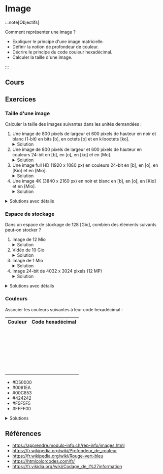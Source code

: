 # Image

:::note[Objectifs]

Comment représenter une image ?

- Expliquer le principe d'une image matricielle.
- Définir la notion de profondeur de couleur.
- Décrire le principe du code couleur hexadécimal.
- Calculer la taille d'une image.

:::

## Cours

<Reaveal name="1m-repr-image" />

## Exercices

### Taille d'une image

Calculer la taille des images suivantes dans les unités demandées :

1. Une image de 800 pixels de largeur et 600 pixels de hauteur en noir et blanc (1-bit) en bits [b], en octets [o] et en kilooctets [ko].
   <details><summary>Solution</summary>480'000 [b] = 60'000 [o] = 60 [ko]</details>
2. Une image de 800 pixels de largeur et 600 pixels de hauteur en couleurs 24-bit en [b], en [o], en [ko] et en [Mo].
   <details><summary>Solution</summary>11'520'000 [b] = 1'440'000 [o] = 1'440 [ko] = 1,44 [Mo]</details>
3. Une image full HD (1920 x 1080 px) en couleurs 24-bit en [b], en [o], en [Kio] et en [Mio].
   <details><summary>Solution</summary>49 766 400 [b] = 6'220'800 [o] = 6'075 [Kio] = 5,93 [Mio]</details>
4. Une image 4K (3840 x 2160 px) en noir et blanc en [b], en [o], en [Kio] et en [Mio].
   <details><summary>Solution</summary>8'294'400 [b] = 1'036'800 [o] = 1'012,5 [Kio] = 0,99 [Mio]</details>

<details>
<summary>Solutions avec détails</summary>

1. - 800 &times; 600 &times; 1 = 480'000 [b]
   - 480'000 [b] / 8 = 60'000 [o]
   - 60'000 [o] / 1'000 = 60 [ko]
2. - 800 &times; 600 &times; 24 = 11'520'000 [b]
   - 11'520'000 [b] / 8 = 1'440'000 [o]
   - 1'440'000 [o] / 1'000 = 1'440 [ko]
   - 1'440 [ko] / 1'000 = 1,44 [Mo]
3. - 1920 &times; 1080 &times; 24 = 49 766 400 [b]
   - 49 766 400 [b] / 8 = 6'220'800 [o]
   - 6'220'800 [o] / 1'024 = 6'075 [Kio]
   - 6'075 [Kio] / 1'024 = 5,93 [Mio]
4. - 3840 &times; 2160 &times; 1 = 8'294'400 [b]
   - 8'294'400 [b] / 8 = 1'036'800 [o]
   - 1'036'800 [o] / 1'024 = 1'012,5 [Kio]
   - 1'012,5 [Kio] / 1'024 = 0,99 [Mio]

</details>

### Espace de stockage

Dans un espace de stockage de 128 [Gio], combien des éléments suivants peut-on stocker ?

1. Image de 12 Mio
   <details><summary>Solution</summary>10'922 images</details>
2. Vidéo de 10 Gio
   <details><summary>Solution</summary>12 vidéos</details>
3. Image de 1 Mio
   <details><summary>Solution</summary>131'072 images</details>
4. Image 24-bit de 4032 x 3024 pixels (12 MP)
   <details><summary>Solution</summary>3'687 images</details>

<details>
<summary>Solutions avec détails</summary>

1. - Convertir dans la même unité : 128 [Gio] &times; 1'024 = 131'072 [Mio]
   - 131'072 [Mio] / 12 [Mio] = 10'922 images
2. - 128 [Gio] / 10 [Gio] = 12 vidéos
3. - 128 [Gio] &times; 1'024 = 131'072 [Mio]
   - 131'072 [Mio] / 1 [Mio] = 131'072 images
4. - Chaque image fait 4032 &times; 3024 &times; 24 = 291'553'152 [b]
   - Convertir dans la même unité (images) :
     - 291'553'152 [b] / 8 = 36'444'144 [o]
     - 36'444'144 [o] / 1'024 = 35'586 [Kio]
     - 35'586 [Kio] / 1'024 = 34,7 [Mio]
   - Convertir dans la même unité (espace de stockage) :
     - 128 [Gio] &times; 1'024 = 131'072 [Mio]
   - 131'072 [Mio] / 34,7 [Mio] = 3'687 images

</details>

### Couleurs

Associer les couleurs suivantes à leur code hexadécimal :

<table>
  <tr>
    <th>Couleur</th>
    <th>Code hexadécimal</th>
  </tr>
  <tr>
    <td style={{"background-color":"#0091EA"}}>&nbsp;</td>
    <td></td>
  </tr>
  <tr>
    <td style={{"background-color":"#FFFF00"}}>&nbsp;</td>
    <td></td>
  </tr>
  <tr>
    <td style={{"background-color":"#424242"}}>&nbsp;</td>
    <td></td>
  </tr>
  <tr>
    <td style={{"background-color":"#F5F5F5"}}>&nbsp;</td>
    <td></td>
  </tr>
  <tr>
    <td style={{"background-color":"#D50000"}}>&nbsp;</td>
    <td></td>
  </tr>
  <tr>
    <td style={{"background-color":"#00C853"}}>&nbsp;</td>
    <td></td>
  </tr>
</table>

- #D50000
- #0091EA
- #00C853
- #424242
- #F5F5F5
- #FFFF00

<details>
<summary>Solutions</summary>

<table>
  <tr>
    <th>Couleur</th>
    <th>Code hexadécimal</th>
  </tr>
  <tr>
    <td style={{"background-color":"#0091EA"}}>&nbsp;</td>
    <td>#0091EA</td>
  </tr>
  <tr>
    <td style={{"background-color":"#FFFF00"}}>&nbsp;</td>
    <td>#FFFF00</td>
  </tr>
  <tr>
    <td style={{"background-color":"#424242"}}>&nbsp;</td>
    <td>#424242</td>
  </tr>
  <tr>
    <td style={{"background-color":"#F5F5F5"}}>&nbsp;</td>
    <td>#F5F5F5</td>
  </tr>
  <tr>
    <td style={{"background-color":"#D50000"}}>&nbsp;</td>
    <td>#D50000</td>
  </tr>
  <tr>
    <td style={{"background-color":"#00C853"}}>&nbsp;</td>
    <td>#00C853</td>
  </tr>
</table>

Commencer par mettre de côté les nuances de gris qui ont trois valeurs répétées (#424242 et #F5F5F5). Plus la valeur est élevée, plus la couleur est claire.

Ensuite, regarder s'il y a une couleur RGB dominante : #D50000 est un rouge, #00C853 est un vert et #0091EA est un bleu

Finalement, #FFFF00 est la combinaison de rouge et de vert, qui est jaune.

</details>

## Références

- https://apprendre.modulo-info.ch/rep-info/images.html
- https://fr.wikipedia.org/wiki/Profondeur_de_couleur
- https://fr.wikipedia.org/wiki/Rouge-vert-bleu
- https://htmlcolorcodes.com/fr/
- https://fr.vikidia.org/wiki/Codage_de_l%27information
